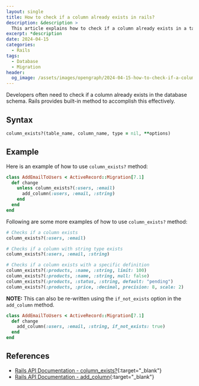 ```yaml
---
layout: single
title: How to check if a column already exists in rails?
description: &description >
  This article explains how to check if a column already exists in a table in rails.
excerpt: *description
date: 2024-04-15
categories:
  - Rails
tags:
  - Database
  - Migration
header:
  og_image: /assets/images/opengraph/2024-04-15-how-to-check-if-a-column-already-exists-in-rails.png
---
```


Developers often need to check if a column already exists in the database schema.
Rails provides built-in method to accomplish this effectively.

## Syntax

```ruby
column_exists?(table_name, column_name, type = nil, **options)
```

## Example

Here is an example of how to use `column_exists?` method:

```ruby
class AddEmailToUsers < ActiveRecord::Migration[7.1]
  def change
    unless column_exists?(:users, :email)
      add_column(:users, :email, :string)
    end
  end
end
```

Following are some more examples of how to use `column_exists?` method:

```ruby
# Checks if a column exists
column_exists?(:users, :email)

# Checks if a column with string type exists
column_exists?(:users, :email, :string)

# Checks if a column exists with a specific definition
column_exists?(:products, :name, :string, limit: 100)
column_exists?(:products, :name, :string, null: false)
column_exists?(:products, :status, :string, default: "pending")
column_exists?(:products, :price, :decimal, precision: 8, scale: 2)
```

**NOTE:** This can also be re-written using the `if_not_exists` option in the `add_column` method.

```ruby
class AddEmailToUsers < ActiveRecord::Migration[7.1]
  def change
    add_column(:users, :email, :string, if_not_exists: true)
  end
end
```

## References

- [Rails API Documentation - column_exists?](https://api.rubyonrails.org/classes/ActiveRecord/ConnectionAdapters/SchemaStatements.html#method-i-column_exists-3F){:target="_blank"}
- [Rails API Documentation - add_column](https://api.rubyonrails.org/classes/ActiveRecord/ConnectionAdapters/SchemaStatements.html#method-i-add_column){:target="_blank"}
